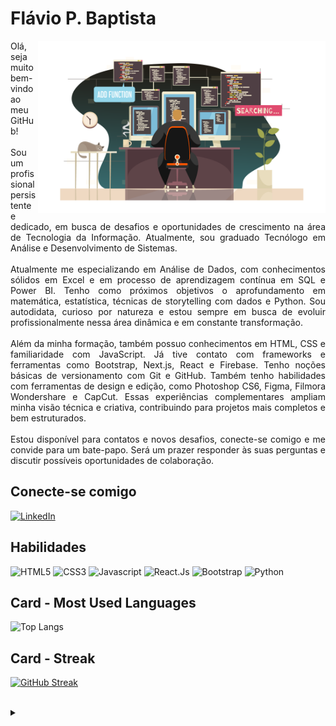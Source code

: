 # Flávio P. Baptista

<img align="right" alt="Developer Art" width="460px" src="assets/dev-art.png">

<p align="justify">Olá, seja muito bem-vindo ao meu GitHub!
<br>
<br>
Sou um profissional persistente e dedicado, em busca de desafios e oportunidades de crescimento na área de Tecnologia da Informação. Atualmente, sou graduado Tecnólogo em Análise e Desenvolvimento de Sistemas.
<br>
<br>
Atualmente me especializando em Análise de Dados, com conhecimentos sólidos em Excel e em processo de aprendizagem contínua em SQL e Power BI. Tenho como próximos objetivos o aprofundamento em matemática, estatística, técnicas de storytelling com dados e Python. Sou autodidata, curioso por natureza e estou sempre em busca de evoluir profissionalmente nessa área dinâmica e em constante transformação.
<br>
<br>
Além da minha formação, também possuo conhecimentos em HTML, CSS e familiaridade com JavaScript. Já tive contato com frameworks e ferramentas como Bootstrap, Next.js, React e Firebase. Tenho noções básicas de versionamento com Git e GitHub. Também tenho habilidades com ferramentas de design e edição, como Photoshop CS6, Figma, Filmora Wondershare e CapCut. Essas experiências complementares ampliam minha visão técnica e criativa, contribuindo para projetos mais completos e bem estruturados.
<br>
<br>
Estou disponível para contatos e novos desafios, conecte-se comigo e me convide para um bate-papo. Será um prazer responder às suas perguntas e discutir possíveis oportunidades de colaboração.
<p>

## Conecte-se comigo
[![LinkedIn](https://img.shields.io/badge/LinkedIn-141E30?style=for-the-badge&logo=linkedin&logoColor=6dd5ed)](https://www.linkedin.com/in/flaviopbaptista/)

## Habilidades
![HTML5](https://img.shields.io/badge/HTML5-141E30?style=for-the-badge&logo=html5)
![CSS3](https://img.shields.io/badge/CSS3-141E30?style=for-the-badge&logo=css3&logoColor=264CE4)
![Javascript](https://img.shields.io/badge/Javascript-141E30?style=for-the-badge&logo=javascript)
![React.Js](https://img.shields.io/badge/React.js-141E30?style=for-the-badge&logo=react)
![Bootstrap](https://img.shields.io/badge/Bootstrap-141E30?style=for-the-badge&logo=bootstrap)
![Python](https://img.shields.io/badge/Python-141E30?style=for-the-badge&logo=Python)




## Card - Most Used Languages
![Top Langs](https://github-readme-stats-git-masterrstaa-rickstaa.vercel.app/api/top-langs/?username=flaviobaptista&bg_color=141E30&border_color=6dd5ed&title_color=7F7FD5&text_color=FFF)

## Card - Streak
[![GitHub Streak](https://streak-stats.demolab.com/?user=flaviobaptista&theme=tokyonight&background=141E30&border=6dd5ed&dates=FFF)](https://git.io/streak-stats)

<br>

<details align="left">
  <summary></summary> 

  ## Attributions and references
 
  - Badges by <a href="https://shields.io/">shields.io</a><br>
  - GitHub Stats by <a href="https://github.com/anuraghazra/github-readme-stats">anuraghazra</a>
  - O programador created by <a href="https://br.freepik.com/vetores-gratis/o-programador-trabalha-com-ilustracao-plana-dos-simbolos-do-dia-de-trabalho_15329611.htm#page=5&query=developer&position=31&from_view=search&track=sph#position=31&page=5&query=developer">Imagem de macrovector</a> no Freepik <br>
  - Template inspired by - <a href="https://github.com/elidianaandrade">Elidiana Andrade</a>
  <br>
  <br>
  <br>

 
  <div align="center">Modified by <a href="https://github.com/flaviobaptista">Flávio P. Baptista</a>.</div>
    <br>

</details>

